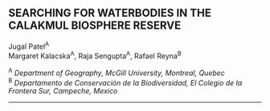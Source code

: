 ## SEARCHING FOR WATERBODIES IN THE CALAKMUL BIOSPHERE RESERVE

 Jugal Patel<sup>A</sup>  
 Margaret Kalacska<sup>A</sup>, Raja Sengupta<sup>A</sup>, Rafael Reyna<sup>B</sup>

 <sup>A</sup> *Department of Geography, McGill University, Montreal, Quebec*  
 <sup>B</sup> *Departamento de Conservación de la Biodiversidad, El Colegio de la Frontera Sur, Campeche, Mexico*

---